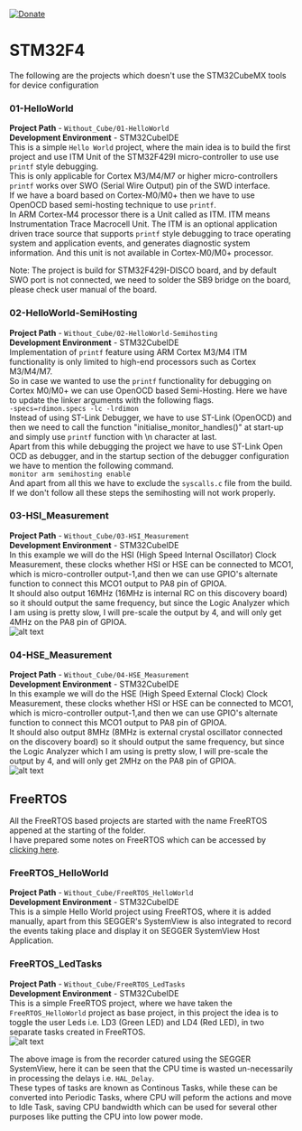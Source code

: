 [![Donate](https://img.shields.io/badge/Donate-PayPal-green.svg)](https://www.paypal.me/embeddedlab)

# STM32F4 
The following are the projects which doesn't use the STM32CubeMX tools for device configuration
### 01-HelloWorld
**Project Path** - `Without_Cube/01-HelloWorld`  
**Development Environment** - STM32CubeIDE  
This is a simple `Hello World` project, where the main idea is to build the first project and use ITM Unit of the STM32F429I micro-controller to use use `printf` style debugging.  
This is only applicable for Cortex M3/M4/M7 or higher micro-controllers `printf` works over SWO (Serial Wire Output) pin of the SWD interface.  
If we have a board based on Cortex-M0/M0+ then we have to use OpenOCD based semi-hosting technique to use `printf`.  
In ARM Cortex-M4 processor there is a Unit called as ITM. ITM means Instrumentation Trace Macrocell Unit. The ITM is an optional application driven trace source that supports `printf` style debugging to trace operating system and application events, and generates diagnostic system information. And this unit is not available in Cortex-M0/M0+ processor.  

Note: The project is build for STM32F429I-DISCO board, and by default SWO port is not connected, we need to solder the SB9 bridge on the board, please check user manual of the board.  

### 02-HelloWorld-SemiHosting
**Project Path** - `Without_Cube/02-HelloWorld-Semihosting`  
**Development Environment** - STM32CubeIDE  
Implementation of `printf` feature using ARM Cortex M3/M4 ITM functionality is only limited to high-end processors such as Cortex M3/M4/M7.  
So in case we wanted to use the `printf` functionality for debugging on Cortex M0/M0+ we can use OpenOCD based Semi-Hosting. Here we have to update the linker arguments with the following flags.  
```-specs=rdimon.specs -lc -lrdimon```  
Instead of using ST-Link Debugger, we have to use ST-Link (OpenOCD) and then we need to call the function "initialise_monitor_handles()" at start-up and simply use `printf` function with \n character at last.  
Apart from this while debugging the project we have to use ST-Link Open OCD as debugger, and in the startup section of the debugger configuration we have to mention the following command.  
```monitor arm semihosting enable```  
And apart from all this we have to exclude the `syscalls.c` file from the build. If we don't follow all these steps the semihosting will not work properly.  

### 03-HSI_Measurement
**Project Path** - `Without_Cube/03-HSI_Measurement`  
**Development Environment** - STM32CubeIDE  
In this example we will do the HSI (High Speed Internal Oscillator) Clock Measurement, these clocks whether HSI or HSE can be connected to MCO1, which is micro-controller output-1,and then we can use GPIO's alternate function to connect this MCO1 output to PA8 pin of GPIOA.  
It should also output 16MHz (16MHz is internal RC on this discovery board) so it should output the same frequency, but since the Logic Analyzer which I  am using is pretty slow, I will pre-scale the output by 4, and will only get 4MHz on the PA8 pin of GPIOA.  
![alt text](Without_Cube/03-HSI_Measurement/HSI_Measurement.png "HSI Measurement")  

### 04-HSE_Measurement
**Project Path** - `Without_Cube/04-HSE_Measurement`  
**Development Environment** - STM32CubeIDE  
In this example we will do the HSE (High Speed External Clock) Clock Measurement, these clocks whether HSI or HSE can be connected to MCO1, which is micro-controller output-1,and then we can use GPIO's alternate function to connect this MCO1 output to PA8 pin of GPIOA.  
It should also output 8MHz (8MHz is external crystal oscillator connected on the discovery board) so it should output the same frequency, but since the Logic Analyzer which I  am using is pretty slow, I will pre-scale the output by 4, and will only get 2MHz on the PA8 pin of GPIOA.  
![alt text](Without_Cube/04-HSE_Measurement/HSE_Measurement.png "HSE Measurement")  


## FreeRTOS
All the FreeRTOS based projects are started with the name FreeRTOS appened at the starting of the folder.  
I have prepared some notes on FreeRTOS which can be accessed by [clicking here](FreeRTOS_ReadMe.md).  

### FreeRTOS_HelloWorld
**Project Path** - `Without_Cube/FreeRTOS_HelloWorld`  
**Development Environment** - STM32CubeIDE  
This is a simple Hello World project using FreeRTOS, where it is added manually, apart from this SEGGER's SystemView is also integrated to record the events taking place and display it on SEGGER SystemView Host Application.  

### FreeRTOS_LedTasks
**Project Path** - `Without_Cube/FreeRTOS_LedTasks`  
**Development Environment** - STM32CubeIDE  
This is a simple FreeRTOS project, where we have taken the `FreeRTOS_HelloWorld` project as base project, in this project the idea is to toggle the user Leds i.e. LD3 (Green LED) and LD4 (Red LED), in two separate tasks created in FreeRTOS.  
![alt text](Documentation/FreeRTOS_LedTasks_with_HAL_Delay.png "LED Tasks Running with HAL Delay")  

The above image is from the recorder catured using the SEGGER SystemView, here it can be seen that the CPU time is wasted un-necessarily in processing the delays i.e. `HAL_Delay`.  
These types of tasks are known as Continous Tasks, while these can be converted into Periodic Tasks, where CPU will peform the actions and move to Idle Task, saving CPU bandwidth which can be used for several other purposes like putting the CPU into low power mode.  


